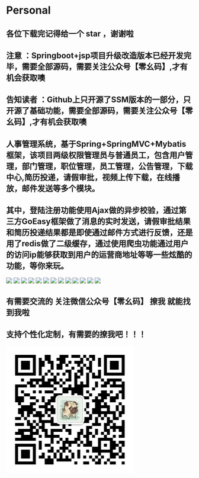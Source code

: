 # Personal
## 各位下载完记得给一个 star ，谢谢啦
## 注意 ：Springboot+jsp项目升级改造版本已经开发完毕，需要全部源码，需要关注公众号【零幺码】,才有机会获取噢
## 告知读者 ：Github上只开源了SSM版本的一部分，只开源了基础功能，需要全部源码，需要关注公众号【零幺码】,才有机会获取噢
## 人事管理系统，基于Spring+SpringMVC+Mybatis框架，该项目两级权限管理员与普通员工，包含用户管理，部门管理，职位管理，员工管理，公告管理，下载中心,简历投递，请假审批，视频上传下载，在线播放，邮件发送等多个模块。
## 其中，登陆注册功能使用Ajax做的异步校验，通过第三方GoEasy框架做了消息的实时发送，请假审批结果和简历投递结果都是即使通过邮件方式进行反馈，还是用了redis做了二级缓存，通过使用爬虫功能通过用户的访问ip能够获取到用户的运营商地址等等一些炫酷的功能，等你来玩。
![](images/1.png)
![](images/2.png)
![](images/3.png)
![](images/4.png)
![](images/5.png)
![](images/6.png)
![](images/7.png)
![](images/01.png)
![](images/02.png)
![](images/03.png)
![](images/04.png)
![](images/05.png)
![](images/06.png)
## 有需要交流的 关注微信公众号【零幺码】 撩我 就能找到我啦
## 支持个性化定制，有需要的撩我吧！！！
![](images/qrcode_for_gh_12f50bd18152_344.jpg)
